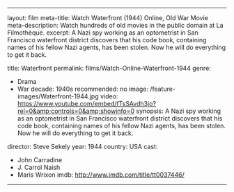 ---

layout: film
meta-title: Watch Waterfront (1944) Online, Old War Movie
meta-description: Watch hundreds of old movies in the public domain at La Filmothèque.
excerpt: A Nazi spy working as an optometrist in San Francisco waterfront district discovers that his code book, containing names of his fellow Nazi agents, has been stolen. Now he will do everything to get it back.

title: Waterfront
permalink: films/Watch-Online-Waterfront-1944
genre:
- Drama
- War
decade: 1940s
recommended: no
image: /feature-images/Waterfront-1944.jpg
video: https://www.youtube.com/embed/fTsSAvdh3jo?rel=0&amp;controls=0&amp;showinfo=0
synopsis: A Nazi spy working as an optometrist in San Francisco waterfront district discovers that his code book, containing names of his fellow Nazi agents, has been stolen. Now he will do everything to get it back.

director: Steve Sekely
year: 1944
country: USA
cast:
- John Carradine
- J. Carrol Naish
- Maris Wrixon
imdb: http://www.imdb.com/title/tt0037446/

---